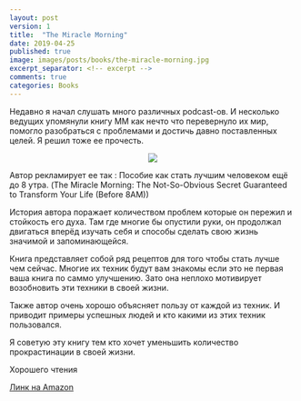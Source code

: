 ```yaml
---
layout: post
version: 1
title:  "The Miracle Morning"
date: 2019-04-25
published: true
image: images/posts/books/the-miracle-morning.jpg
excerpt_separator: <!-- excerpt -->
comments: true
categories: Books
---
```


Недавно я начал слушать много различных podcast-ов. И несколько ведущих упомянули книгу ММ как нечто что перевернуло их мир, помогло разобраться с проблемами и достичь давно поставленных целей. 
Я решил тоже ее прочесть.
<!-- excerpt -->

<div style="text-align: center;">
<a target="_blank"  href="https://www.amazon.ca/gp/product/1473668948/ref=as_li_tl?ie=UTF8&camp=15121&creative=330641&creativeASIN=1473668948&linkCode=as2&tag=dlink01-20&linkId=3d753735f1167bdfeec596ad0f790aee"><img border="0" src="//ws-na.amazon-adsystem.com/widgets/q?_encoding=UTF8&MarketPlace=CA&ASIN=1473668948&ServiceVersion=20070822&ID=AsinImage&WS=1&Format=_SL250_&tag=dlink01-20" ></a><img src="//ir-ca.amazon-adsystem.com/e/ir?t=dlink01-20&l=am2&o=15&a=1473668948" width="1" height="1" border="0" alt="" style="border:none !important; margin:0px !important;" />
</div>

Автор рекламирует ее так : Пособие как стать лучшим человеком ещё до 8 утра. 
(The Miracle Morning: The Not-So-Obvious Secret Guaranteed to Transform Your Life (Before 8AM))

История автора поражает количеством проблем которые он пережил и стойкость его духа. Там где многие бы опустили руки, он продолжал двигаться вперёд изучать себя и способы сделать свою жизнь значимой и запоминающейся.

Книга представляет собой ряд рецептов для того чтобы стать лучше чем сейчас.  Многие их техник будут вам знакомы если это не первая ваша книга по саммо улучшению. Зато  она неплохо мотивирует возобновить эти техники в своей жизни. 

Также автор очень хорошо объясняет пользу от каждой из техник. И приводит примеры успешных людей и кто какими из этих техник пользовался. 

Я советую эту книгу тем кто хочет уменьшить количество прокрастинации в своей жизни. 

Хорошего чтения 

[Линк на Amazon](https://www.amazon.ca/gp/product/1473668948/ref=as_li_tl?ie=UTF8&camp=15121&creative=330641&creativeASIN=1473668948&linkCode=as2&tag=dlink01-20&linkId=f0a2d9aa30f50dbbe241b70efa77f19a)